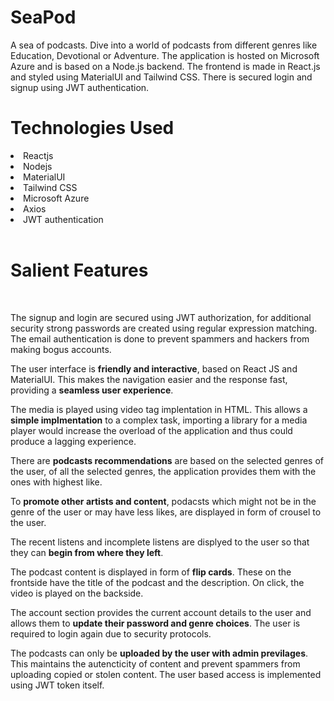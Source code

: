 # SeaPod
A sea of podcasts. Dive into a world of podcasts from different genres like Education, Devotional or Adventure. The application is hosted on Microsoft Azure and is based on a Node.js backend. The frontend is made in React.js and styled using MaterialUI and Tailwind CSS. There is secured login and signup using JWT authentication. 
<h1>Technologies Used</h1>
<ui>
  <li>Reactjs</li>
  <li>Nodejs</li>
  <li>MaterialUI</li>
  <li>Tailwind CSS</li>
  <li>Microsoft Azure</li>
  <li>Axios</li>
  <li>JWT authentication</li>
 </ui>
 <br>
 <h1>Salient Features</h1>
 <br>
 <p>The signup and login are secured using JWT authorization, for additional security strong passwords are created using regular expression matching. The email authentication is done to prevent spammers and hackers from making bogus accounts.</p>
 <p>The user interface is <b>friendly and interactive</b>, based on React JS and MaterialUI. This makes the navigation easier and the response fast, providing a <b>seamless user experience</b>. </p>
 <p>The media is played using video tag implentation in HTML. This allows a <b>simple implmentation</b> to a complex task, importing a library for a media player would increase the overload of the application and thus could produce a lagging experience. </p>
 <p>There are <b>podcasts recommendations</b> are based on the selected genres of the user, of all the selected genres, the application provides them with the ones with highest like.</p>
 <p>To <b>promote other artists and content</b>, podacsts which might not be in the genre of the user or may have less likes, are displayed in form of crousel to the user. </p>
 <p>The recent listens and incomplete listens are displyed to the user so that they can <b>begin from where they left</b>.</p>
 <p>The podcast content is displayed in form of <b>flip cards</b>. These on the frontside have the title of the podcast and the description. On click, the video is played on the backside. </p>
 <p>The account section provides the current account details to the user and allows them to <b>update their password and genre choices</b>. The user is required to login again due to security protocols.</p>
 <p>The podcasts can only be <b>uploaded by the user with admin previlages</b>. This maintains the autencticity of content and prevent spammers from uploading copied or stolen content. The user based access is implemented using JWT token itself.</p>

